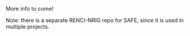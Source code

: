 More info to come!

Note: there is a separate RENCI-NRIG repo for SAFE, since it is used in multiple projects.
